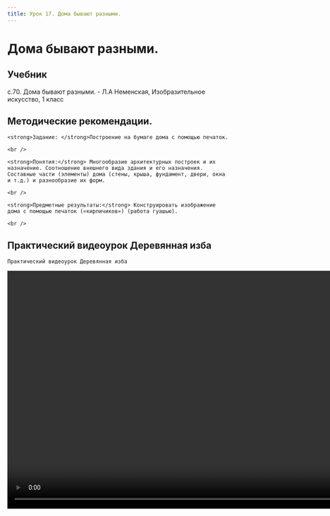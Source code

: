 ```yaml
---
title: Урок 17. Дома бывают разными.
---
```


# Дома бывают разными.

## Учебник

с.70. Дома бывают разными. - Л.А Неменская, Изобразительное искусство, 1 класс

## Методические рекомендации.

<p>
	<strong>Задание: </strong>Построение на бумаге дома с помощью печаток.
</p>
<p>
	<br />
</p>
<p>
	<strong>Понятия:</strong> Многообразие архитектурных построек и их назначение. Соотношение внешнего вида здания и его назначения. Составные части (элементы) дома (стены, крыша, фундамент, двери, окна и т.д.) и разнообразие их форм.
</p>
<p>
	<br />
</p>
<p>
	<strong>Предметные результаты:</strong> Конструировать изображение дома с помощью печаток («кирпичиков») (работа гуашью).
</p>
<div>
	<br />
</div>

## Практический видеоурок Деревянная изба

<p>
	Практический видеоурок Деревянная изба
</p>


<video width="960" height="540" controls>
  <source src="https://vod-progressive.akamaized.net/exp=1667466121~acl=%2Fvimeo-prod-skyfire-std-us%2F01%2F484%2F14%2F352423348%2F1430387290.mp4~hmac=57dd6ee0d6ad6d038146d4595f010cee8ff45bd5d5d304c31fc17e30e481ded6/vimeo-prod-skyfire-std-us/01/484/14/352423348/1430387290.mp4" type="video/mp4">
Your browser does not support the video tag.
</video>
